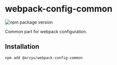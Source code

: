 # webpack-config-common

![npm package version](https://img.shields.io/npm/v/@arzyu/webpack-config-common?style=flat-square)

Common part for webpack configuration.

## Installation

```shell
npm add @arzyu/webpack-config-common
```
